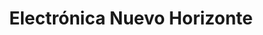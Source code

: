 ---
title: "Electrónica Nuevo Horizonte"
url: /gravilias/electronica-nuevo-horizonte/
shop: electrónica
---